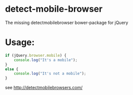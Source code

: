 detect-mobile-browser
======================

The missing detectmobilebrowser bower-package for jQuery

<h1>Usage:</h1>

```javascript
if (jQuery.browser.mobile) {
	console.log("It's a mobile");
}
else {
	console.log("It's not a mobile");
}
```

see http://detectmobilebrowsers.com/

